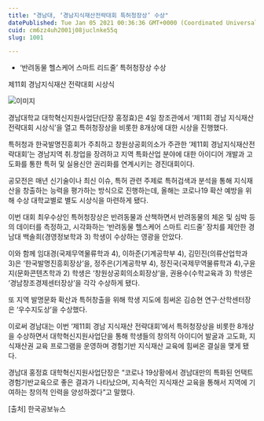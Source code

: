 ```yaml
---
title: "경남대, ‘경남지식재산전략대회 특허청장상’ 수상"
datePublished: Tue Jan 05 2021 00:36:36 GMT+0000 (Coordinated Universal Time)
cuid: cm6zz4uh2001j08juclnke55q
slug: 1001

---
```



- ‘반려동물 헬스케어 스마트 리드줄’ 특허청장상 수상

제11회 경남지식재산 전략대회 시상식

![이미지](https://cdn.hashnode.com/res/hashnode/image/upload/v1739247631731/062b4b87-8163-400b-a216-7a69f5a2a520.jpeg)

경남대학교 대학혁신지원사업단(단장 홍정효)은 4일 창조관에서 ‘제11회 경남 지식재산 전략대회 시상식’을 열고 특허청장상을 비롯한 8개상에 대한 시상을 진행했다.

특허청과 한국발명진흥회가 주최하고 창원상공회의소가 주관한 ‘제11회 경남지식재산전략대회’는 경남지역 취․창업을 장려하고 지역 특화산업 분야에 대한 아이디어 개발과 고도화를 통한 특허 및 실용신안 권리화를 연계시키는 경진대회이다.

공모전은 매년 신기술이나 최신 이슈, 특허 관련 주제로 특허검색과 분석을 통해 지식재산을 창출하는 능력을 평가하는 방식으로 진행하는데, 올해는 코로나19 확산 예방을 위해 수상 대학교별로 별도 시상식을 마련하게 됐다.

이번 대회 최우수상인 특허청장상은 반려동물과 산책하면서 반려동물의 체온 및 심박 등의 데이터를 측정하고, 시각화하는 ‘반려동물 헬스케어 스마트 리드줄’ 장치를 제안한 경남대 백솔희(경영정보학과 3) 학생이 수상하는 영광을 안았다.

이와 함께 임대경(국제무역물류학과 4), 이하준(기계공학부 4), 김민진(의류산업학과 3)은 ‘한국발명진흥회장상’을, 정주은(기계공학부 4), 정진국(국제무역물류학과 4),구윤지(문화콘텐츠학과 2) 학생은 ‘창원상공회의소회장상’을, 권용수(수학교육과 3) 학생은 ‘경남창조경제센터장상’을 각각 수상하게 됐다.

또 지역 발명문화 확산과 특허창출을 위해 학생 지도에 힘써온 김승현 연구·산학센터장은 ‘우수지도상’을 수상했다.

이로써 경남대는 이번 ‘제11회 경남 지식재산 전략대회’에서 특허청장상을 비롯한 8개상을 수상하면서 대학혁신지원사업단을 통해 학생들의 창의적 아이디어 발굴과 고도화, 지식재산권 교육 프로그램을 운영하며 경험기반 지식재산 교육에 힘써온 결실을 맺게 됐다.

경남대 홍정효 대학혁신지원사업단장은 “코로나 19상황에서 경남대만의 특화된 언택트 경험기반교육으로 좋은 결과가 나타났으며, 지속적인 지식재산 교육을 통해서 지역에 기여하는 창의적 인력을 양성하겠다”고 말했다.

[출처] 한국공보뉴스